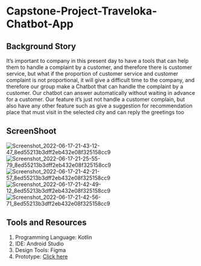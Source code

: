 # Capstone-Project-Traveloka-Chatbot-App

## Background Story
It’s important to company in this present day to have a tools that can help them to handle a complaint by a customer, and therefore there is customer service, but what if the proportion of customer service and customer complaint is not proportional, it will give a difficult time to the company, and therefore our group make a Chatbot that can handle the complaint by a customer. Our chatbot can answer automatically without waiting in advance for a customer. Our feature it’s just not handle a customer complain, but also have any other feature such as give a suggestion for recommendation place that must visit in the selected city and can reply the greetings too

## ScreenShoot

![Screenshot_2022-06-17-21-43-12-47_8ed55213b3dff2eb432e08f325158cc9](https://user-images.githubusercontent.com/54896129/174322152-a2605aef-432f-47f3-aba9-7bd5167dd83c.png)
![Screenshot_2022-06-17-21-25-55-79_8ed55213b3dff2eb432e08f325158cc9](https://user-images.githubusercontent.com/54896129/174322204-7e8aa5fb-c20e-46ca-9179-ec59999345e3.png)
![Screenshot_2022-06-17-21-42-21-57_8ed55213b3dff2eb432e08f325158cc9](https://user-images.githubusercontent.com/54896129/174322236-20918a6e-5fb3-4306-8f7f-f8942d88ee8a.png)
![Screenshot_2022-06-17-21-42-49-12_8ed55213b3dff2eb432e08f325158cc9](https://user-images.githubusercontent.com/54896129/174322254-e109a9eb-24c1-458d-a569-a349d86b8b71.png)
![Screenshot_2022-06-17-21-42-56-71_8ed55213b3dff2eb432e08f325158cc9](https://user-images.githubusercontent.com/54896129/174322263-0f311017-7034-4542-af0d-bf338fb0c81f.png)


## Tools and Resources
1. Programming Language: Kotlin
2. IDE: Android Studio
3. Design Tools: Figma
4. Prototype: [Click here](https://www.figma.com/file/FsMcCyJ8tM80LgwQMnmwxH/Traveloka-Chatbot-Design?node-id=3%3A2)
